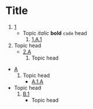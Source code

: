 # Title

1. [1](topic-1.md)
    * Topic _italic_ **bold** `code` head
        1.  [1.A.1](topic-1-a-1.md)
2. Topic head
    * [2.A](topic-2-a.md)
        1.  Topic head
* [A](topic-a.md)
    1.  Topic head
        * [A.1.A](topic-a-1-a.md)
* Topic head
    1. [B.1](topic-b-1.md)
        * Topic head